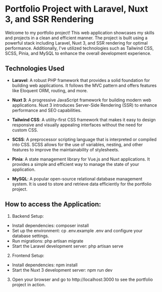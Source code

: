 # Portfolio Project with Laravel, Nuxt 3, and SSR Rendering

Welcome to my portfolio project! This web application showcases my skills and projects in a clean and efficient manner. The project is built using a powerful stack including Laravel, Nuxt 3, and SSR rendering for optimal performance. Additionally, I've utilized technologies such as Tailwind CSS, SCSS, Pinia, and MySQL to enhance the overall development experience.

## Technologies Used

- **Laravel**: A robust PHP framework that provides a solid foundation for building web applications. It follows the MVC pattern and offers features like Eloquent ORM, routing, and more.

- **Nuxt 3**: A progressive JavaScript framework for building modern web applications. Nuxt 3 introduces Server-Side Rendering (SSR) to enhance performance and SEO capabilities.

- **Tailwind CSS**: A utility-first CSS framework that makes it easy to design responsive and visually appealing interfaces without the need for custom CSS.

- **SCSS**: A preprocessor scripting language that is interpreted or compiled into CSS. SCSS allows for the use of variables, nesting, and other features to improve the maintainability of stylesheets.

- **Pinia**: A state management library for Vue.js and Nuxt applications. It provides a simple and efficient way to manage the state of your application.

- **MySQL**: A popular open-source relational database management system. It is used to store and retrieve data efficiently for the portfolio project.

## How to access the Application:

1. Backend Setup:

- Install dependencies: composer install
- Set up the environment: cp .env.example .env and configure your database settings.
- Run migrations: php artisan migrate
- Start the Laravel development server: php artisan serve

2. Frontend Setup:

- Install dependencies: npm install
- Start the Nuxt 3 development server: npm run dev

3. Open your browser and go to http://localhost:3000 to see the portfolio project in action.